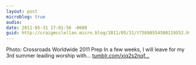 ```yaml
---
layout: post
microblog: true
audio: 
date: 2011-05-31 17:01:56 -0600
guid: http://craigmcclellan.micro.blog/2011/05/31/t75698554580119552.html
---
```

Photo: Crossroads Worldwide 2011 Prep In a few weeks, I will leave for my 3rd summer leading worship with... [tumblr.com/xiq2s2nqf...](http://tumblr.com/xiq2s2nqfz)
